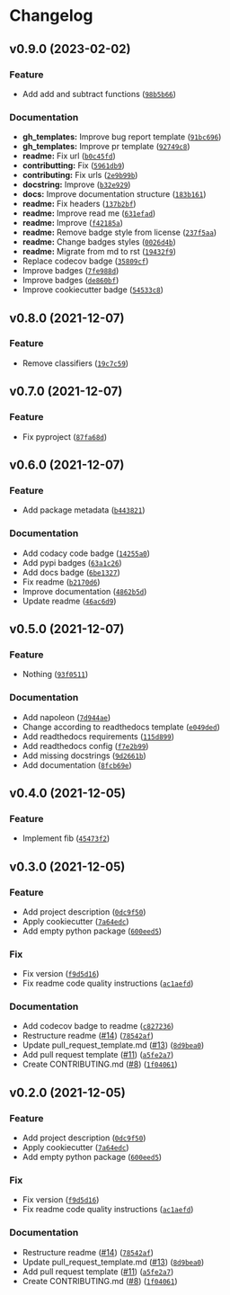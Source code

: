 # Changelog

<!--next-version-placeholder-->

## v0.9.0 (2023-02-02)
### Feature
* Add add and subtract functions ([`98b5b66`](https://github.com/91nunocosta/prototype-python-library/commit/98b5b664a8340fab8ff164fc307607e7778c067c))

### Documentation
* **gh_templates:** Improve bug report template ([`91bc696`](https://github.com/91nunocosta/prototype-python-library/commit/91bc69675c03b8a33d275a2382f6843ee45382ea))
* **gh_templates:** Improve pr template ([`92749c8`](https://github.com/91nunocosta/prototype-python-library/commit/92749c8ad7b0c9f370448431ccd849024f3e883e))
* **readme:** Fix url ([`b0c45fd`](https://github.com/91nunocosta/prototype-python-library/commit/b0c45fd8df1d3ff0a4b84b0440d5d5f7d31a7d2f))
* **contributting:** Fix ([`5961db9`](https://github.com/91nunocosta/prototype-python-library/commit/5961db9d0d545c695647d279dc6a83064f64459a))
* **contributing:** Fix urls ([`2e9b99b`](https://github.com/91nunocosta/prototype-python-library/commit/2e9b99b49f30427bc2dffe39fe45d25aaa3941a9))
* **docstring:** Improve ([`b32e929`](https://github.com/91nunocosta/prototype-python-library/commit/b32e9297e8a3304708877a4fcf8d0308f8600b35))
* **docs:** Improve documentation structure ([`183b161`](https://github.com/91nunocosta/prototype-python-library/commit/183b16105cba59bdf22d9db8895d39fca9282f5e))
* **readme:** Fix headers ([`137b2bf`](https://github.com/91nunocosta/prototype-python-library/commit/137b2bf34c37ac44636265a9f14c4b50074c3ed3))
* **readme:** Improve read me ([`631efad`](https://github.com/91nunocosta/prototype-python-library/commit/631efadc85ef21c0b5b5c26176626d0204b45b2f))
* **readme:** Improve ([`f42185a`](https://github.com/91nunocosta/prototype-python-library/commit/f42185abf87d426f515ba5fe29d84fd3b2e2f475))
* **readme:** Remove badge style from license ([`237f5aa`](https://github.com/91nunocosta/prototype-python-library/commit/237f5aade26ba0c93bd267855b5dafc1b07a091d))
* **readme:** Change badges styles ([`0026d4b`](https://github.com/91nunocosta/prototype-python-library/commit/0026d4bb295d4e2f15833c82033181acea5ebb54))
* **readme:** Migrate from md to rst ([`19432f9`](https://github.com/91nunocosta/prototype-python-library/commit/19432f9eb308d0212f2f2e70a9aab1b4a6246d56))
* Replace codecov badge ([`35809cf`](https://github.com/91nunocosta/prototype-python-library/commit/35809cf396b60861ed5e9bba7ae07e3bd49993a0))
* Improve badges ([`7fe988d`](https://github.com/91nunocosta/prototype-python-library/commit/7fe988dec88842c14fca1eb527c730eac23493b2))
* Improve badges ([`de860bf`](https://github.com/91nunocosta/prototype-python-library/commit/de860bf498ac76c87f4783eef84c23e7da7de95e))
* Improve cookiecutter badge ([`54533c8`](https://github.com/91nunocosta/prototype-python-library/commit/54533c8b6a8314ee7d2783277f61080b782fce7c))

## v0.8.0 (2021-12-07)
### Feature
* Remove classifiers ([`19c7c59`](https://github.com/91nunocosta/prototype-python-library/commit/19c7c598d4e2ee46437114ed813c71fb19319527))

## v0.7.0 (2021-12-07)
### Feature
* Fix pyproject ([`87fa68d`](https://github.com/91nunocosta/prototype-python-library/commit/87fa68d87df31e8e1ed06dc603eda84d66b0c2ff))

## v0.6.0 (2021-12-07)
### Feature
* Add package metadata ([`b443821`](https://github.com/91nunocosta/prototype-python-library/commit/b443821ed975a1df49c9b7e16662679a3ac02e38))

### Documentation
* Add codacy code badge ([`14255a0`](https://github.com/91nunocosta/prototype-python-library/commit/14255a0d84795137dfff5d5abde672ff45f2de08))
* Add pypi badges ([`63a1c26`](https://github.com/91nunocosta/prototype-python-library/commit/63a1c266379ee52f526c5dc442600f8d938e8ebe))
* Add docs badge ([`6be1327`](https://github.com/91nunocosta/prototype-python-library/commit/6be13273be6a0ecf3362ccee67d94b505dc067c0))
* Fix readme ([`b2170d6`](https://github.com/91nunocosta/prototype-python-library/commit/b2170d61654b036fa15d71482a019cc00e9bf762))
* Improve documentation ([`4862b5d`](https://github.com/91nunocosta/prototype-python-library/commit/4862b5d1102334f5b4ac45b06f43218c5c915199))
* Update readme ([`46ac6d9`](https://github.com/91nunocosta/prototype-python-library/commit/46ac6d98358dd84231a4cc2138dd1eff5b7d0e4b))

## v0.5.0 (2021-12-07)
### Feature
* Nothing ([`93f0511`](https://github.com/91nunocosta/python-package/commit/93f0511958122bc04a69246874b6d87742cb61e5))

### Documentation
* Add napoleon ([`7d944ae`](https://github.com/91nunocosta/python-package/commit/7d944ae8a4cdc4ed7cb24ef32469bf8c94898a8b))
* Change according to readthedocs template ([`e049ded`](https://github.com/91nunocosta/python-package/commit/e049dedd5ee88a6eb33847adc7a343435e8a42f8))
* Add readthedocs requirements ([`115d899`](https://github.com/91nunocosta/python-package/commit/115d8992f9cba97cdaf6b12a5e613e9e8a53ba2e))
* Add readthedocs config ([`f7e2b99`](https://github.com/91nunocosta/python-package/commit/f7e2b99025788db63ef6df047d6bb2da22fab7b0))
* Add missing docstrings ([`9d2661b`](https://github.com/91nunocosta/python-package/commit/9d2661b492c46b43835443179c43148dc6bff4c8))
* Add documentation ([`8fcb69e`](https://github.com/91nunocosta/python-package/commit/8fcb69e404b9731f67c2a032b9736f4d96bc8ee1))

## v0.4.0 (2021-12-05)
### Feature
* Implement fib ([`45473f2`](https://github.com/91nunocosta/python-package/commit/45473f251783b7a6ff1e674c5a54ae3cdf5255ed))

## v0.3.0 (2021-12-05)
### Feature
* Add project description ([`0dc9f50`](https://github.com/91nunocosta/python-package/commit/0dc9f502ffcb975ca9b50eddf728a69f2639d651))
* Apply cookiecutter ([`7a64edc`](https://github.com/91nunocosta/python-package/commit/7a64edc9b0dfc04cb463a68d7a4dc427659afa72))
* Add empty python package ([`600eed5`](https://github.com/91nunocosta/python-package/commit/600eed59ccf3204c9cc45e65c26e50672f41acff))

### Fix
* Fix version ([`f9d5d16`](https://github.com/91nunocosta/python-package/commit/f9d5d1679afb045a2019fddc1cdb48f62101e1cf))
* Fix readme code quality instructions ([`ac1aefd`](https://github.com/91nunocosta/python-package/commit/ac1aefd5cdc3c37dce0a4ab11a70c48418e49b9d))

### Documentation
* Add codecov badge to readme ([`c827236`](https://github.com/91nunocosta/python-package/commit/c827236384206198ff02b018c032f35962b0ff42))
* Restructure readme ([#14](https://github.com/91nunocosta/python-package/issues/14)) ([`78542af`](https://github.com/91nunocosta/python-package/commit/78542af9cb6f7511963e1cdc5754597cd0a2ba62))
* Update pull_request_template.md ([#13](https://github.com/91nunocosta/python-package/issues/13)) ([`8d9bea0`](https://github.com/91nunocosta/python-package/commit/8d9bea051ef0e959472dc5c48830b18e3bfe8878))
* Add pull request template ([#11](https://github.com/91nunocosta/python-package/issues/11)) ([`a5fe2a7`](https://github.com/91nunocosta/python-package/commit/a5fe2a7b0306729baa7c5d0dfa97b8e03da6b48d))
* Create CONTRIBUTING.md ([#8](https://github.com/91nunocosta/python-package/issues/8)) ([`1f04061`](https://github.com/91nunocosta/python-package/commit/1f0406105f2314150b5a14f692afd1a7d2b5d7d7))

## v0.2.0 (2021-12-05)
### Feature
* Add project description ([`0dc9f50`](https://github.com/91nunocosta/python-package/commit/0dc9f502ffcb975ca9b50eddf728a69f2639d651))
* Apply cookiecutter ([`7a64edc`](https://github.com/91nunocosta/python-package/commit/7a64edc9b0dfc04cb463a68d7a4dc427659afa72))
* Add empty python package ([`600eed5`](https://github.com/91nunocosta/python-package/commit/600eed59ccf3204c9cc45e65c26e50672f41acff))

### Fix
* Fix version ([`f9d5d16`](https://github.com/91nunocosta/python-package/commit/f9d5d1679afb045a2019fddc1cdb48f62101e1cf))
* Fix readme code quality instructions ([`ac1aefd`](https://github.com/91nunocosta/python-package/commit/ac1aefd5cdc3c37dce0a4ab11a70c48418e49b9d))

### Documentation
* Restructure readme ([#14](https://github.com/91nunocosta/python-package/issues/14)) ([`78542af`](https://github.com/91nunocosta/python-package/commit/78542af9cb6f7511963e1cdc5754597cd0a2ba62))
* Update pull_request_template.md ([#13](https://github.com/91nunocosta/python-package/issues/13)) ([`8d9bea0`](https://github.com/91nunocosta/python-package/commit/8d9bea051ef0e959472dc5c48830b18e3bfe8878))
* Add pull request template ([#11](https://github.com/91nunocosta/python-package/issues/11)) ([`a5fe2a7`](https://github.com/91nunocosta/python-package/commit/a5fe2a7b0306729baa7c5d0dfa97b8e03da6b48d))
* Create CONTRIBUTING.md ([#8](https://github.com/91nunocosta/python-package/issues/8)) ([`1f04061`](https://github.com/91nunocosta/python-package/commit/1f0406105f2314150b5a14f692afd1a7d2b5d7d7))

